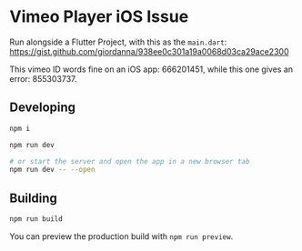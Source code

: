 # Vimeo Player iOS Issue

Run alongside a Flutter Project, with this as the `main.dart`: https://gist.github.com/giordanna/938ee0c301a19a0068d03ca29ace2300

This vimeo ID words fine on an iOS app: 666201451, while this one gives an error: 855303737.

## Developing

```bash
npm i

npm run dev

# or start the server and open the app in a new browser tab
npm run dev -- --open
```

## Building

```bash
npm run build
```

You can preview the production build with `npm run preview`.

